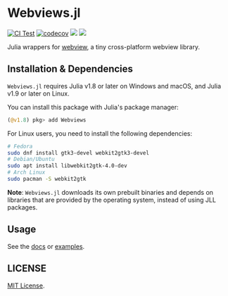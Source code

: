 # Webviews.jl

[![CI Test](https://github.com/sunoru/Webviews.jl/actions/workflows/CI.yml/badge.svg)](https://github.com/sunoru/Webviews.jl/actions/workflows/CI.yml)
[![codecov](https://codecov.io/gh/sunoru/WebViews.jl/branch/main/graph/badge.svg?token=55lxcNYhBO)](https://codecov.io/gh/sunoru/WebViews.jl)
[![](https://img.shields.io/badge/docs-stable-blue.svg)](https://sunoru.github.io/Webviews.jl/stable)
[![](https://img.shields.io/badge/docs-dev-blue.svg)](https://sunoru.github.io/Webviews.jl/dev)

Julia wrappers for [webview](https://github.com/webview/webview),
a tiny cross-platform webview library.

## Installation & Dependencies

`Webviews.jl` requires Julia v1.8 or later on Windows and macOS, and Julia v1.9 or later on Linux.

You can install this package with Julia's package manager:

```julia
(@v1.8) pkg> add Webviews
```

For Linux users, you need to install the following dependencies:

```bash
# Fedora
sudo dnf install gtk3-devel webkit2gtk3-devel
# Debian/Ubuntu
sudo apt install libwebkit2gtk-4.0-dev
# Arch Linux
sudo pacman -S webkit2gtk
```

**Note**: `Webviews.jl` downloads its own prebuilt binaries and depends on libraries that are provided by the operating system, instead of using JLL packages.

## Usage

See the [docs](https://sunoru.github.io/Webviews.jl/dev/) or [examples](./examples/).

## LICENSE
[MIT License](./LICENSE).
